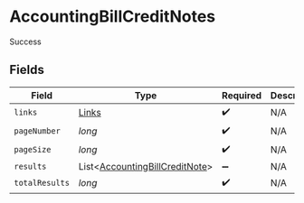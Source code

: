 # AccountingBillCreditNotes

Success


## Fields

| Field                                                                             | Type                                                                              | Required                                                                          | Description                                                                       |
| --------------------------------------------------------------------------------- | --------------------------------------------------------------------------------- | --------------------------------------------------------------------------------- | --------------------------------------------------------------------------------- |
| `links`                                                                           | [Links](../../models/shared/Links.md)                                             | :heavy_check_mark:                                                                | N/A                                                                               |
| `pageNumber`                                                                      | *long*                                                                            | :heavy_check_mark:                                                                | N/A                                                                               |
| `pageSize`                                                                        | *long*                                                                            | :heavy_check_mark:                                                                | N/A                                                                               |
| `results`                                                                         | List<[AccountingBillCreditNote](../../models/shared/AccountingBillCreditNote.md)> | :heavy_minus_sign:                                                                | N/A                                                                               |
| `totalResults`                                                                    | *long*                                                                            | :heavy_check_mark:                                                                | N/A                                                                               |